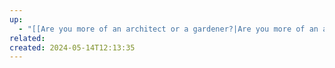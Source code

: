```yaml
---
up:
  - "[[Are you more of an architect or a gardener?|Are you more of an architect or a gardener?]]"
related: 
created: 2024-05-14T12:13:35
---
```


